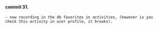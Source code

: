 #### commit 31.
    - now recording in the db favorites in activities, (however is you check this activity in user profile, it breaks).
